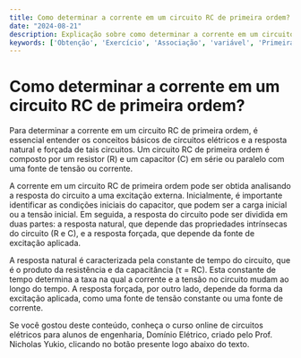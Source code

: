 ```yaml
---
title: Como determinar a corrente em um circuito RC de primeira ordem?
date: "2024-08-21"
description: Explicação sobre como determinar a corrente em um circuito RC de primeira ordem, abordando conceitos fundamentais.
keywords: ['Obtenção', 'Exercício', 'Associação', 'variável', 'Primeira', 'Corrente', 'Circuito']
---
```


# Como determinar a corrente em um circuito RC de primeira ordem?

Para determinar a corrente em um circuito RC de primeira ordem, é essencial entender os conceitos básicos de circuitos elétricos e a resposta natural e forçada de tais circuitos. Um circuito RC de primeira ordem é composto por um resistor (R) e um capacitor (C) em série ou paralelo com uma fonte de tensão ou corrente.

A corrente em um circuito RC de primeira ordem pode ser obtida analisando a resposta do circuito a uma excitação externa. Inicialmente, é importante identificar as condições iniciais do capacitor, que podem ser a carga inicial ou a tensão inicial. Em seguida, a resposta do circuito pode ser dividida em duas partes: a resposta natural, que depende das propriedades intrínsecas do circuito (R e C), e a resposta forçada, que depende da fonte de excitação aplicada.

A resposta natural é caracterizada pela constante de tempo do circuito, que é o produto da resistência e da capacitância (τ = RC). Esta constante de tempo determina a taxa na qual a corrente e a tensão no circuito mudam ao longo do tempo. A resposta forçada, por outro lado, depende da forma da excitação aplicada, como uma fonte de tensão constante ou uma fonte de corrente.

Se você gostou deste conteúdo, conheça o curso online de circuitos elétricos para alunos de engenharia, Domínio Elétrico, criado pelo Prof. Nicholas Yukio, clicando no botão presente logo abaixo do texto.